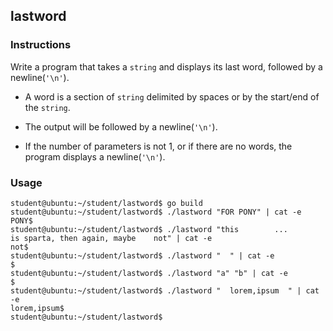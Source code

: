 ## lastword

### Instructions

Write a program that takes a `string` and displays its last word, followed by a newline(`'\n'`).

- A word is a section of `string` delimited by spaces or by the start/end of the `string`.

- The output will be followed by a newline(`'\n'`).

- If the number of parameters is not 1, or if there are no words, the program displays a newline(`'\n'`).

### Usage

```console
student@ubuntu:~/student/lastword$ go build
student@ubuntu:~/student/lastword$ ./lastword "FOR PONY" | cat -e
PONY$
student@ubuntu:~/student/lastword$ ./lastword "this        ...       is sparta, then again, maybe    not" | cat -e
not$
student@ubuntu:~/student/lastword$ ./lastword "  " | cat -e
$
student@ubuntu:~/student/lastword$ ./lastword "a" "b" | cat -e
$
student@ubuntu:~/student/lastword$ ./lastword "  lorem,ipsum  " | cat -e
lorem,ipsum$
student@ubuntu:~/student/lastword$
```
